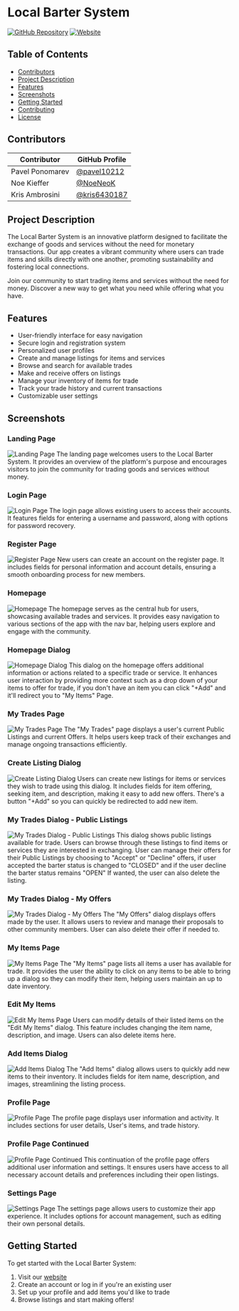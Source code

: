 # Local Barter System

[![GitHub Repository](https://img.shields.io/badge/GitHub-Repository-blue?style=flat-square&logo=github)](https://github.com/pavel10212/Local-Barter-System)
[![Website](https://img.shields.io/badge/Website-Live-green?style=flat-square&logo=vercel)](https://local-barter-system.vercel.app/)

## Table of Contents
- [Contributors](#contributors)
- [Project Description](#project-description)
- [Features](#features)
- [Screenshots](#screenshots)
- [Getting Started](#getting-started)
- [Contributing](#contributing)
- [License](#license)

## Contributors

| Contributor | GitHub Profile |
|-------------|----------------|
| Pavel Ponomarev | [@pavel10212](https://github.com/pavel10212) |
| Noe Kieffer | [@NoeNeoK](https://github.com/NoeNeoK) |
| Kris Ambrosini | [@kris6430187](https://github.com/kris6430187) |

## Project Description

The Local Barter System is an innovative platform designed to facilitate the exchange of goods and services without the need for monetary transactions. Our app creates a vibrant community where users can trade items and skills directly with one another, promoting sustainability and fostering local connections.

Join our community to start trading items and services without the need for money. Discover a new way to get what you need while offering what you have.

## Features

- User-friendly interface for easy navigation
- Secure login and registration system
- Personalized user profiles
- Create and manage listings for items and services
- Browse and search for available trades
- Make and receive offers on listings
- Manage your inventory of items for trade
- Track your trade history and current transactions
- Customizable user settings

## Screenshots

### Landing Page
![Landing Page](/public/landingpage.png)
The landing page welcomes users to the Local Barter System. It provides an overview of the platform's purpose and encourages visitors to join the community for trading goods and services without money.

### Login Page
![Login Page](/public/login.png)
The login page allows existing users to access their accounts. It features fields for entering a username and password, along with options for password recovery.

### Register Page
![Register Page](/public/register.png)
New users can create an account on the register page. It includes fields for personal information and account details, ensuring a smooth onboarding process for new members.

### Homepage
![Homepage](/public/homepage.png)
The homepage serves as the central hub for users, showcasing available trades and services. It provides easy navigation to various sections of the app with the nav bar, helping users explore and engage with the community.

### Homepage Dialog
![Homepage Dialog](/public/homepagedialog.png)
This dialog on the homepage offers additional information or actions related to a specific trade or service. It enhances user interaction by providing more context such as a drop down of your items to offer for trade, if you don't have an item you can click "+Add" and it'll redirect you to "My Items" Page.

### My Trades Page
![My Trades Page](/public/mytrades.png)
The "My Trades" page displays a user's current Public Listings and current Offers. It helps users keep track of their exchanges and manage ongoing transactions efficiently. 

### Create Listing Dialog
![Create Listing Dialog](/public/createlistingdialog.png)
Users can create new listings for items or services they wish to trade using this dialog. It includes fields for item offering, seeking item, and description, making it easy to add new offers. There's a button "+Add" so you can quickly be redirected to add new item.

### My Trades Dialog - Public Listings
![My Trades Dialog - Public Listings](/public/publiclistingsdialog.png)
This dialog shows public listings available for trade. Users can browse through these listings to find items or services they are interested in exchanging. User can manage their offers for their Public Listings by choosing to "Accept" or "Decline" offers, if user accepted the barter status is changed to "CLOSED" and if the user decline the barter status remains "OPEN" If wanted, the user can also delete the listing.

### My Trades Dialog - My Offers
![My Trades Dialog - My Offers](/public/myoffersdialog.png)
The "My Offers" dialog displays offers made by the user. It allows users to review and manage their proposals to other community members. User can also delete their offer if needed to.

### My Items Page
![My Items Page](/public/myitems.png)
The "My Items" page lists all items a user has available for trade. It provides the user the ability to click on any items to be able to bring up a dialog so they can modify their item, helping users maintain an up to date inventory.

### Edit My Items 
![Edit My Items Page](/public/editmyitems.png)
Users can modify details of their listed items on the "Edit My Items" dialog. This feature includes changing the item name, description, and image. Users can also delete items here.

### Add Items Dialog
![Add Items Dialog](/public/additemsdialog.png)
The "Add Items" dialog allows users to quickly add new items to their inventory. It includes fields for item name, description, and images, streamlining the listing process.

### Profile Page
![Profile Page](/public/profile.png)
The profile page displays user information and activity. It includes sections for user details, User's items, and trade history.

### Profile Page Continued
![Profile Page Continued](/public/profilecont.png)
This continuation of the profile page offers additional user information and settings. It ensures users have access to all necessary account details and preferences including their open listings.

### Settings Page
![Settings Page](/public/settings.png)
The settings page allows users to customize their app experience. It includes options for account management, such as editing their own personal details.

## Getting Started

To get started with the Local Barter System:

1. Visit our [website](https://local-barter-system.vercel.app/)
2. Create an account or log in if you're an existing user
3. Set up your profile and add items you'd like to trade
4. Browse listings and start making offers!